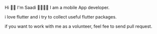 Hi 👋🏻 I'm Saadi 👩‍💻💙📱 I am a mobile App developer.

i love flutter and i try to collect useful flutter packages.

if you want to work with me as a volunteer, feel fee to send pull request.

